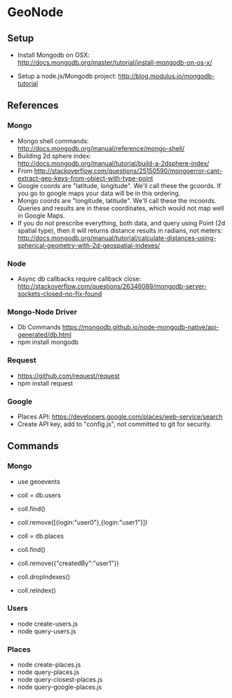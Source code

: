 GeoNode
=======

Setup
-----

* Install Mongodb on OSX: http://docs.mongodb.org/master/tutorial/install-mongodb-on-os-x/

* Setup a node.js/Mongodb project: http://blog.modulus.io/mongodb-tutorial

References
---------

### Mongo

* Mongo shell commands: http://docs.mongodb.org/manual/reference/mongo-shell/
* Building 2d sphere index: http://docs.mongodb.org/manual/tutorial/build-a-2dsphere-index/
* From http://stackoverflow.com/questions/25150590/mongoerror-cant-extract-geo-keys-from-object-with-type-point
* Google coords are "latitude, longitude".  We'll call these the gcoords.  If you go to google maps your data will be in this ordering.
* Mongo coords are "longitude, latitude".  We'll call these the mcoords.  Queries and results are in these coordinates, which would not map well in Google Maps.
* If you do not prescribe everything, both data, and query using Point (2d spatial type), then it will returns distance results in radians, not meters: http://docs.mongodb.org/manual/tutorial/calculate-distances-using-spherical-geometry-with-2d-geospatial-indexes/

### Node

* Async db callbacks require callback close: http://stackoverflow.com/questions/26346089/mongodb-server-sockets-closed-no-fix-found

### Mongo-Node Driver

* Db Commands https://mongodb.github.io/node-mongodb-native/api-generated/db.html
* npm install mongodb

### Request

* https://github.com/request/request
* npm install request

### Google

* Places API: https://developers.google.com/places/web-service/search
* Create API key, add to "config.js", not committed to git for security.

Commands
--------

### Mongo
* use geoevents
* coll = db.users
* coll.find()
* coll.remove([{login:"user0"},{login:"user1"}])

* coll = db.places
* coll.find()
* coll.remove({"createdBy":"user1"})
* coll.dropIndexes()
* coll.reIndex()

### Users

* node create-users.js
* node query-users.js

### Places

* node create-places.js
* node query-places.js
* node query-closest-places.js
* node query-google-places.js

